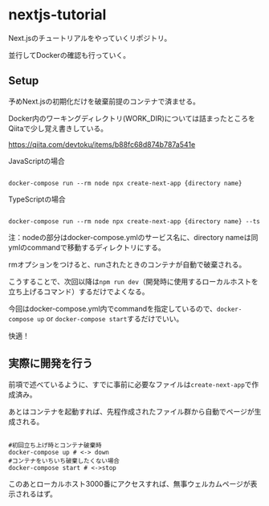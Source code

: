 # nextjs-tutorial
Next.jsのチュートリアルをやっていくリポジトリ。

並行してDockerの確認も行っていく。

## Setup
予めNext.jsの初期化だけを破棄前提のコンテナで済ませる。

Docker内のワーキングディレクトリ(WORK_DIR)については詰まったところをQiitaで少し覚え書きしている。

https://qiita.com/devtoku/items/b88fc68d874b787a541e

JavaScriptの場合

```

docker-compose run --rm node npx create-next-app {directory name}
```

TypeScriptの場合

```

docker-compose run --rm node npx create-next-app {directory name} --ts
```

注：nodeの部分はdocker-compose.ymlのサービス名に、directory nameは同ymlのcommandで移動するディレクトリにする。


rmオプションをつけると、runされたときのコンテナが自動で破棄される。

こうすることで、次回以降は`npm run dev`（開発時に使用するローカルホストを立ち上げるコマンド）するだけでよくなる。

今回はdocker-compose.yml内でcommandを指定しているので、`docker-compose up` or `docker-compose start`するだけでいい。

快適！

## 実際に開発を行う
前項で述べているように、すでに事前に必要なファイルは`create-next-app`で作成済み。

あとはコンテナを起動すれば、先程作成されたファイル群から自動でページが生成される。

```

#初回立ち上げ時とコンテナ破棄時
docker-compose up # <-> down
#コンテナをいちいち破棄したくない場合
docker-compose start # <->stop
```

このあとローカルホスト3000番にアクセスすれば、無事ウェルカムページが表示されるはず。

